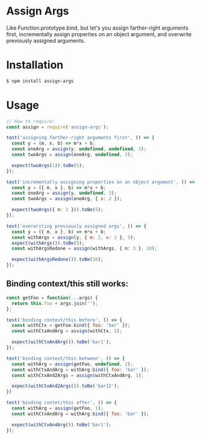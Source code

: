 # Assign Args

Like Function.prototype.bind,
but let's you assign farther-right arguments first,
incrementally assign properties on an object argument,
and overwrite previously assigned arguments.

# Installation
```sh
$ npm install assign-args
```

# Usage
```javascript
// How to require:
const assign = require('assign-args');
```

```javascript
test('assigning farther-right arguments first', () => {
  const y = (m, x, b) => m*x + b;
  const oneArg = assign(y, undefined, undefined, 3);
  const twoArgs = assign(oneArg, undefined, 2);

  expect(twoArgs(1)).toBe(5);
});

test('incrementally assigning properties on an object argument', () => {
  const y = ({ m, x }, b) => m*x + b;
  const oneArg = assign(y, undefined, 3);
  const twoArgs = assign(oneArg, { x: 2 });

  expect(twoArgs({ m: 1 })).toBe(5);
});

test('overwriting previously assigned args', () => {
  const y = ({ m, x }, b) => m*x + b;
  const withArgs = assign(y, { m: 2, x: 2 }, 5);
  expect(withArgs()).toBe(9);
  const withArgsRedone = assign(withArgs, { m: 3 }, 10);

  expect(withArgsRedone()).toBe(16);
});
```

## Binding context/this still works:

```javascript
const getFoo = function(...args) {
  return this.foo + args.join('');
};

test('binding context/this before', () => {
  const withCtx = getFoo.bind({ foo: 'bar' });
  const withCtxAndArg = assign(withCtx, 1);

  expect(withCtxAndArg()).toBe('bar1');
});

test('binding context/this between', () => {
  const withArg = assign(getFoo, undefined, 2);
  const withCtxAndArg = withArg.bind({ foo: 'bar' });
  const withCtxAnd2Args = assign(withCtxAndArg, 1);

  expect(withCtxAnd2Args()).toBe('bar12');
})

test('binding contet/this after', () => {
  const withArg = assign(getFoo, 1);
  const withCtxAndArg = withArg.bind({ foo: 'bar' });

  expect(withCtxAndArg()).toBe('bar1');
});
```
